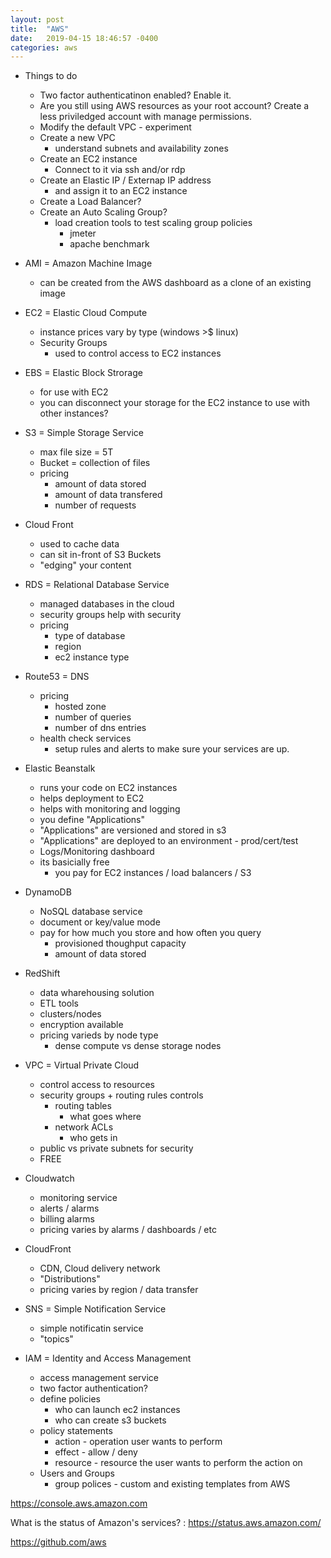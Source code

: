```yaml
---
layout: post
title:  "AWS"
date:   2019-04-15 18:46:57 -0400
categories: aws
---
```


* Things to do
  * Two factor authenticatinon enabled? Enable it.
  * Are you still using AWS resources as your root account? Create a less priviledged account with manage permissions.
  * Modify the default VPC - experiment
  * Create a new VPC
    * understand subnets and availability zones
  * Create an EC2 instance
    * Connect to it via ssh and/or rdp
  * Create an Elastic IP / Externap IP address
    * and assign it to an EC2 instance
  * Create a Load Balancer?
  * Create an Auto Scaling Group?
    * load creation tools to test scaling group policies
      * jmeter
      * apache benchmark


* AMI = Amazon Machine Image
  * can be created from the AWS dashboard as a clone of an existing image

* EC2 = Elastic Cloud Compute
  * instance prices vary by type (windows >$ linux)
  * Security Groups
    * used to control access to EC2 instances

* EBS = Elastic Block Strorage
  * for use with EC2
  * you can disconnect your storage for the EC2 instance to use with other instances?

* S3 = Simple Storage Service
  * max file size = 5T
  * Bucket = collection of files
  * pricing
    * amount of data stored
    * amount of data transfered
    * number of requests

* Cloud Front
  * used to cache data
  * can sit in-front of S3 Buckets
  * "edging" your content

* RDS = Relational Database Service
  * managed databases in the cloud
  * security groups help with security
  * pricing
    * type of database
    * region
    * ec2 instance type

* Route53 = DNS
  * pricing
    * hosted zone
    * number of queries 
    * number of dns entries
  * health check services
    * setup rules and alerts to make sure your services are up.


* Elastic Beanstalk
  * runs your code on EC2 instances
  * helps deployment to EC2
  * helps with monitoring and logging
  * you define "Applications"
  * "Applications" are versioned and stored in s3
  * "Applications" are deployed to an environment - prod/cert/test
  * Logs/Monitoring dashboard
  * its basicially free
    * you pay for EC2 instances / load balancers / S3

* DynamoDB
  * NoSQL database service
  * document or key/value mode
  * pay for how much you store and how often you query
    * provisioned thoughput capacity
    * amount of data stored

* RedShift
  * data wharehousing solution
  * ETL tools
  * clusters/nodes
  * encryption available
  * pricing varieds by node type
    * dense compute vs dense storage nodes
  
* VPC = Virtual Private Cloud
  * control access to resources
  * security groups + routing rules controls
    * routing tables
      * what goes where
    * network ACLs
      * who gets in
  * public vs private subnets for security
  * FREE

* Cloudwatch
  * monitoring service
  * alerts / alarms
  * billing alarms
  * pricing varies by alarms / dashboards / etc

* CloudFront
  * CDN, Cloud delivery network
  * "Distributions"
  * pricing varies by region / data transfer

* SNS = Simple Notification Service
  * simple notificatin service
  * "topics"

* IAM = Identity and Access Management
  * access management service
  * two factor authentication?
  * define policies
    * who can launch ec2 instances
    * who can create s3 buckets
  * policy statements
    * action - operation user wants to perform
    * effect - allow / deny
    * resource - resource the user wants to perform the action on
  * Users and Groups
    * group polices - custom and existing templates from AWS

https://console.aws.amazon.com

What is the status of Amazon's services? : https://status.aws.amazon.com/

https://github.com/aws

